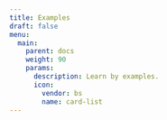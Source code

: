 ```yaml
---
title: Examples
draft: false
menu:
  main:
    parent: docs
    weight: 90
    params:
      description: Learn by examples.
      icon:
        vendor: bs
        name: card-list
---
```

